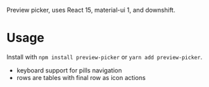 Preview picker, uses React 15, material-ui 1, and downshift.

# Usage
Install with `npm install preview-picker` or `yarn add preview-picker`.

* keyboard support for pills navigation
* rows are tables with final row as icon actions
